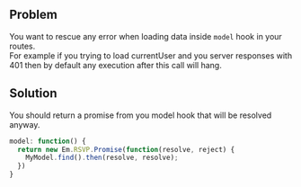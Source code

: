 ## Problem
You want to rescue any error when loading data inside `model` hook in your routes.  
For example if you trying to load currentUser and you server responses with 401 then by default any execution after this call will hang.

## Solution
You should return a promise from you model hook that will be resolved anyway.

```javascript
model: function() {
  return new Em.RSVP.Promise(function(resolve, reject) {
    MyModel.find().then(resolve, resolve);
  })
}
```
